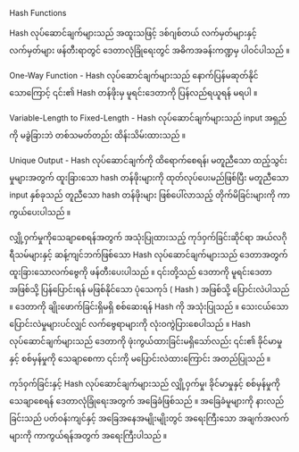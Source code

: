Hash Functions

Hash လုပ်ဆောင်ချက်များသည် အထူးသဖြင့် ဒစ်ဂျစ်တယ် လက်မှတ်များနှင့် လက်မှတ်များ ဖန်တီးရာတွင် ဒေတာလုံခြုံရေးတွင် အဓိကအခန်းကဏ္ဍမှ ပါဝင်ပါသည် ။

One-Way Function - Hash လုပ်ဆောင်ချက်များသည် နောက်ပြန်မဆုတ်နိုင်သောကြောင့် ၎င်း၏ Hash တန်ဖိုးမှ မူရင်းဒေတာကို ပြန်လည်ရယူရန် မရပါ ။

Variable-Length to Fixed-Length - Hash လုပ်ဆောင်ချက်များသည် input အရှည်ကို မခွဲခြားဘဲ တစ်သမတ်တည်း ထိန်းသိမ်းထားသည် ။

Unique Output - Hash လုပ်ဆောင်ချက်ကို ထိရောက်စေရန်၊ မတူညီသော ထည့်သွင်းမှုများအတွက် ထူးခြားသော hash တန်ဖိုးများကို ထုတ်လုပ်ပေးမည်ဖြစ်ပြီး မတူညီသော input နှစ်ခုသည် တူညီသော hash တန်ဖိုးများ ဖြစ်ပေါ်လာသည့် တိုက်မိခြင်းများကို ကာကွယ်ပေးပါသည် ။

လျှို့ဝှက်မှုကိုသေချာစေရန်အတွက် အသုံးပြုထားသည့် ကုဒ်ဝှက်ခြင်းဆိုင်ရာ အယ်လဂိုရီသမ်များနှင့် ဆန့်ကျင်ဘက်ဖြစ်သော Hash လုပ်ဆောင်ချက်များသည် ဒေတာအတွက် ထူးခြားသောလက်ဗွေကို ဖန်တီးပေးပါသည် ။ ၎င်းတို့သည် ဒေတာကို မူရင်းဒေတာအဖြစ်သို့ ပြန်ပြောင်းရန် မဖြစ်နိုင်သော ပုံသေကုဒ် ( Hash ) အဖြစ်သို့ ပြောင်းလဲပါသည် ။ ဒေတာကို ချိုးဖောက်ခြင်းရှိမရှိ စစ်ဆေးရန် Hash ကို အသုံးပြုသည် ။ သေးငယ်သောပြောင်းလဲမှုများပင်လျှင် လက်ဗွေရာများကို လုံးဝကွဲပြားစေပါသည် ။ Hash လုပ်ဆောင်ချက်များသည် ဒေတာကို ဖုံးကွယ်ထားခြင်းမရှိသော်လည်း ၎င်း၏ ခိုင်မာမှုနှင့် စစ်မှန်မှုကို သေချာစေကာ ၎င်းကို မပြောင်းလဲထားကြောင်း အတည်ပြုသည် ။

ကုဒ်ဝှက်ခြင်းနှင့် Hash လုပ်ဆောင်ချက်များသည် လျှို့ဝှက်မှု၊ ခိုင်မာမှုနှင့် စစ်မှန်မှုကို သေချာစေရန် ဒေတာလုံခြုံရေးအတွက် အခြေခံဖြစ်သည် ။ အခြေခံမူများကို နားလည်ခြင်းသည် ပတ်ဝန်းကျင်နှင့် အခြေအနေအမျိုးမျိုးတွင် အရေးကြီးသော အချက်အလက်များကို ကာကွယ်ရန်အတွက် အရေးကြီးပါသည် ။